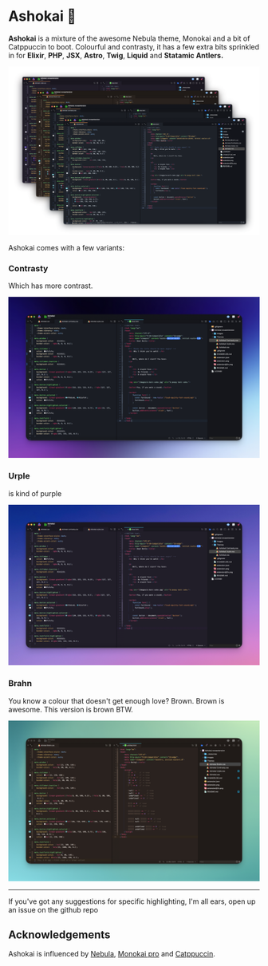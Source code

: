 # Ashokai 🍭

**Ashokai** is a mixture of the awesome Nebula theme, Monokai and a bit of Catppuccin to boot. Colourful and contrasty, it has a few extra bits sprinkled in for **Elixir**, **PHP**, **JSX**, **Astro**, **Twig**, **Liquid** and **Statamic Antlers.**

![](https://raw.githubusercontent.com/TeriyakiBomb/Ashokai/main/Ashokai.novaextension/_resources/ashokai-cover.png)

Ashokai comes with a few variants:

### Contrasty

Which has more contrast.

![](https://raw.githubusercontent.com/TeriyakiBomb/Ashokai/main/Ashokai.novaextension/_resources/Ashokai-contrasty.jpg)

### Urple

is kind of purple

![](https://raw.githubusercontent.com/TeriyakiBomb/Ashokai/main/Ashokai.novaextension/_resources/Ashokai-urple.jpg)

### Brahn

You know a colour that doesn't get enough love? Brown. Brown is awesome. This version is brown BTW.

![](https://raw.githubusercontent.com/TeriyakiBomb/Ashokai/main/Ashokai.novaextension/_resources/Ashokai-Brahn.jpg)

---

If you've got any suggestions for specific highlighting, I'm all ears, open up an issue on the github repo

## Acknowledgements

Ashokai is influenced by [Nebula](https://github.com/tjkohli/Nebula.novaextension), [Monokai pro](https://monokai.pro) and [Catppuccin](https://catppuccin-website.vercel.app).
